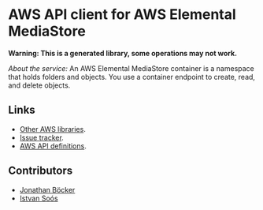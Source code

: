 # AWS API client for AWS Elemental MediaStore

**Warning: This is a generated library, some operations may not work.**

*About the service:*
An AWS Elemental MediaStore container is a namespace that holds folders and
objects. You use a container endpoint to create, read, and delete objects.

## Links

- [Other AWS libraries](https://github.com/agilord/aws_client/tree/master/generated).
- [Issue tracker](https://github.com/agilord/aws_client/issues).
- [AWS API definitions](https://github.com/aws/aws-sdk-js/tree/master/apis).

## Contributors

- [Jonathan Böcker](https://github.com/Schwusch)
- [Istvan Soós](https://github.com/isoos)

